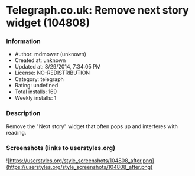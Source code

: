 # Telegraph.co.uk: Remove next story widget (104808)

### Information
- Author: mdmower (unknown)
- Created at: unknown
- Updated at: 8/29/2014, 7:34:05 PM
- License: NO-REDISTRIBUTION
- Category: telegraph
- Rating: undefined
- Total installs: 169
- Weekly installs: 1


### Description
Remove the "Next story" widget that often pops up and interferes with reading.


### Screenshots (links to userstyles.org)
![https://userstyles.org/style_screenshots/104808_after.png](https://userstyles.org/style_screenshots/104808_after.png)


